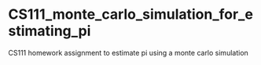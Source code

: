 # CS111_monte_carlo_simulation_for_estimating_pi
CS111 homework assignment to estimate pi using a monte carlo simulation

